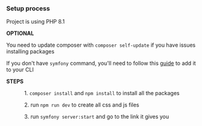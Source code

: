 <h3>Setup process</h3>

<p>Project is using PHP 8.1</p>

<strong>OPTIONAL</strong>

<p>You need to update composer with <code>composer self-update</code> if you have issues installing packages</p>
<p>If you don't have <code>symfony</code> command, you'll need to follow this <a href="https://symfony.com/download">guide</a> to add it to your CLI</p>

<strong>STEPS</strong>

<ul>
<ol>1. <code>composer install</code> and <code>npm install</code> to install all the packages</ol>
<ol>2. run <code>npm run dev</code> to create all css and js files</ol>
<ol>3. run <code>symfony server:start</code> and go to the link it gives you</ol>
</ul>
